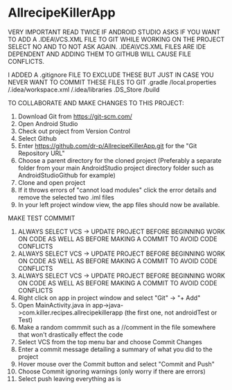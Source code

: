 # AllrecipeKillerApp


VERY IMPORTANT READ TWICE
IF ANDROID STUDIO ASKS IF YOU WANT TO ADD A .IDEA\VCS.XML FILE TO GIT WHILE WORKING ON THE PROJECT
SELECT NO AND TO NOT ASK AGAIN. .IDEA\VCS.XML FILES ARE IDE DEPENDENT AND ADDING THEM TO GITHUB WILL CAUSE FILE CONFLICTS.

I ADDED A .gitignore FILE TO EXCLUDE THESE BUT JUST IN CASE YOU NEVER WANT TO COMMIT THESE FILES TO GIT
.gradle
/local.properties
/.idea/workspace.xml
/.idea/libraries
.DS_Store
/build


TO COLLABORATE AND MAKE CHANGES TO THIS PROJECT:
1. Download Git from https://git-scm.com/
2. Open Android Studio
3. Check out project from Version Control
4. Select Github
5. Enter https://github.com/dr-p/AllrecipeKillerApp.git for the "Git Repository URL"
6. Choose a parent directory for the cloned project (Preferably a separate folder from your main AndroidStudio project
directory folder such as AndroidStudioGithub for example)
7. Clone and open project
8. If it throws errors of "cannot load modules" click the error details and remove the selected two .iml files
9. In your left project window view, the app files should now be available.

MAKE TEST COMMMIT
1. ALWAYS SELECT VCS -> UPDATE PROJECT BEFORE BEGINNING WORK ON CODE AS WELL AS BEFORE MAKING A COMMIT TO AVOID CODE CONFLICTS
2. ALWAYS SELECT VCS -> UPDATE PROJECT BEFORE BEGINNING WORK ON CODE AS WELL AS BEFORE MAKING A COMMIT TO AVOID CODE CONFLICTS
3. ALWAYS SELECT VCS -> UPDATE PROJECT BEFORE BEGINNING WORK ON CODE AS WELL AS BEFORE MAKING A COMMIT TO AVOID CODE CONFLICTS
4. Right click on app in project window and select "Git" -> "+ Add"
5. Open MainActivity.java in app->java->com.killer.recipes.allrecipekillerapp (the first one, not androidTest or Test)
6. Make a random commmit such as a //comment in the file somewhere that won't drastically effect the code
7. Select VCS from the top menu bar and choose Commit Changes
8. Enter a commit message detailing a summary of what you did to the project
9. Hover mouse over the Commit button and select "Commit and Push"
10. Choose Commit ignoring warnings (only worry if there are errors)
11. Select push leaving everything as is

